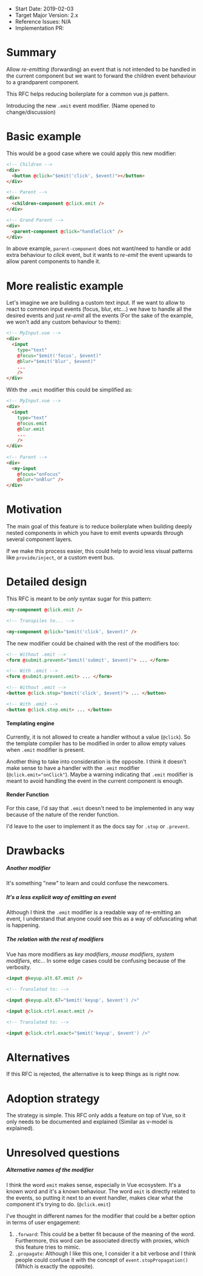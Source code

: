 - Start Date: 2019-02-03
- Target Major Version: 2.x
- Reference Issues: N/A
- Implementation PR:

# Summary

Allow *re-emitting* (forwarding) an event that is not intended to be handled in the current component but we want to forward the children event behaviour to a grandparent component.

This RFC helps reducing boilerplate for a common vue.js pattern.

Introducing the new `.emit` event modifier. (Name opened to change/discussion)

# Basic example

This would be a good case where we could apply this new modifier:

```html
<!-- Children -->
<div>
  <button @click="$emit('click', $event)"></button>
</div>

<!-- Parent -->
<div>
  <children-component @click.emit />
</div>

<!-- Grand Parent -->
<div>
  <parent-component @click="handleClick" />
</div>
```

In above example, `parent-component` does not want/need to handle or add extra behaviour to _click_ event, but it wants to _re-emit_ the event upwards to allow parent components to handle it.

# More realistic example

Let's imagine we are building a custom text input. If we want to allow to react to common input events (focus, blur, etc...) we have to handle all the desired events and just _re-emit_ all the events (For the sake of the example, we won't add any custom behaviour to them):

```html
<!-- MyInput.vue -->
<div>
  <input 
    type="text"
    @focus="$emit('focus', $event)"
    @blur="$emit('blur', $event)"
    ...
    />
</div>
```

With the `.emit` modifier this could be simplified as:

```html
<!-- MyInput.vue -->
<div>
  <input 
    type="text"
    @focus.emit
    @blur.emit
    ...
    />
</div>
  
<!-- Parent --> 
<div>
  <my-input
    @focus="onFocus"
    @blur="onBlur" />
</div>
```

# Motivation

The main goal of this feature is to reduce boilerplate when building deeply nested components in which you have to emit events upwards through several component layers.

If we make this process easier, this could help to avoid less visual patterns like `provide/inject`, or a custom event bus.

# Detailed design

This RFC is meant to be _only_ syntax sugar for this pattern:

```html
<my-component @click.emit />

<!-- Transpiles to... -->

<my-component @click="$emit('click', $event)" />
```

The new modifier could be chained with the rest of the modifiers too:

```html
<!-- Without .emit -->
<form @submit.prevent="$emit('submit', $event)"> ... </form>

<!-- With .emit -->
<form @submit.prevent.emit> ... </form>
```

```html
<!-- Without .emit -->
<button @click.stop="$emit('click', $event)"> ... </button>

<!-- With .emit -->
<button @click.stop.emit> ... </button>
```

#### Templating engine
Currently, it is not allowed to create a handler without a value (`@click`). So the template compiler has to be modified in order to allow empty values when `.emit` modifier is present.

Another thing to take into consideration is the opposite. I think it doesn't make sense to have a handler with the `.emit` modifier (`@click.emit="onClick"`). Maybe a warning indicating that `.emit` modifier is meant to avoid handling the event in the current component is enough.

#### Render Function
For this case, I'd say that `.emit` doesn't need to be implemented in any way because of the nature of the render function.

I'd leave to the user to implement it as the docs say for `.stop` or `.prevent`.

# Drawbacks

##### Another modifier
It's something "new" to learn and could confuse the newcomers.

##### It's a less explicit way of emitting an event
Although I think the `.emit` modifier is a readable way of re-emitting an event, I understand that anyone could see this as a way of obfuscating what is happening.

##### The relation with the rest of modifiers
Vue has more modifiers as _key modifiers_, _mouse modifiers_, _system modifiers_, etc... In some edge cases could be confusing because of the verbosity.

```html
<input @keyup.alt.67.emit />

<!-- Translated to: -->

<input @keyup.alt.67="$emit('keyup', $event') />"
```

```html
<input @click.ctrl.exact.emit />

<!-- Translated to: -->

<input @click.ctrl.exact="$emit('keyup', $event') />"
```

# Alternatives

If this RFC is rejected, the alternative is to keep things as is right now.

# Adoption strategy

The strategy is simple. This RFC only adds a feature on top of Vue, so it only needs to be documented and explained (Similar as v-model is explained).

# Unresolved questions

##### Alternative names of the modifier
I think the word `emit` makes sense, especially in Vue ecosystem. It's a known word and it's a known behaviour. The word `emit` is directly related to the events, so putting it next to an event handler, makes clear what the component it's trying to do. (`@click.emit`)

I've thought in different names for the modifier that could be a better option in terms of user engagement:

1. `.forward`: This could be a better fit because of the meaning of the word. Furthermore, this word can be associated directly with proxies, which this feature tries to mimic.
2. `.propagate`: Although I like this one, I consider it a bit verbose and I think people could confuse it with the concept of `event.stopPropagation()` (Which is exactly the opposite).

